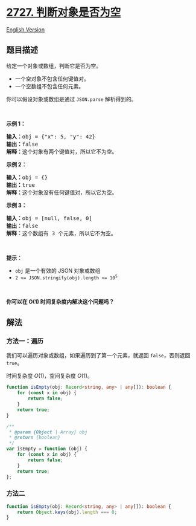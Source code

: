# [2727. 判断对象是否为空](https://leetcode.cn/problems/is-object-empty)

[English Version](/solution/2700-2799/2727.Is%20Object%20Empty/README_EN.md)

<!-- tags: -->

<!-- difficulty:简单 -->

## 题目描述

<!-- 这里写题目描述 -->

<p>给定一个对象或数组，判断它是否为空。</p>

<ul>
	<li>一个空对象不包含任何键值对。</li>
	<li>一个空数组不包含任何元素。</li>
</ul>

<p>你可以假设对象或数组是通过 <code>JSON.parse</code> 解析得到的。</p>

<p>&nbsp;</p>

<p><strong class="example">示例 1：</strong></p>

<pre>
<b>输入：</b>obj = {"x": 5, "y": 42}
<b>输出：</b>false
<b>解释：</b>这个对象有两个键值对，所以它不为空。
</pre>

<p><strong class="example">示例 2：</strong></p>

<pre>
<b>输入：</b>obj = {}
<b>输出：</b>true
<b>解释：</b>这个对象没有任何键值对，所以它为空。
</pre>

<p><strong class="example">示例 3：</strong></p>

<pre>
<b>输入：</b>obj = [null, false, 0]
<b>输出：</b>false
<b>解释：</b>这个数组有 3 个元素，所以它不为空。
</pre>

<p>&nbsp;</p>

<p><strong>提示：</strong></p>

<ul>
	<li><code>obj</code> 是一个有效的 JSON 对象或数组</li>
	<li><code>2 &lt;= JSON.stringify(obj).length &lt;= 10<sup>5</sup></code></li>
</ul>

<p>&nbsp;</p>
<strong>你可以在 O(1) 时间复杂度内解决这个问题吗？</strong>

## 解法

### 方法一：遍历

我们可以遍历对象或数组，如果遍历到了第一个元素，就返回 `false`，否则返回 `true`。

时间复杂度 $O(1)$，空间复杂度 $O(1)$。

<!-- tabs:start -->

```ts
function isEmpty(obj: Record<string, any> | any[]): boolean {
    for (const x in obj) {
        return false;
    }
    return true;
}
```

```js
/**
 * @param {Object | Array} obj
 * @return {boolean}
 */
var isEmpty = function (obj) {
    for (const x in obj) {
        return false;
    }
    return true;
};
```

<!-- tabs:end -->

### 方法二

<!-- tabs:start -->

```ts
function isEmpty(obj: Record<string, any> | any[]): boolean {
    return Object.keys(obj).length === 0;
}
```

<!-- tabs:end -->

<!-- end -->
